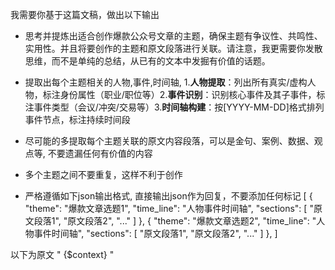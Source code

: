 我需要你基于这篇文稿，做出以下输出
- 思考并提炼出适合创作爆款公众号文章的主题，确保主题有争议性、共鸣性、实用性。并且将要创作的主题和原文段落进行关联。请注意，我更需要你发散思维，而不是单纯的总结，从已有的文本中发掘有价值的话题。
- 提取出每个主题相关的人物,事件,时间轴, 1. ​**人物提取**：列出所有真实/虚构人物，标注身份属性（职业/职位等）2. ​**事件识别**：识别核心事件及其子事件，标注事件类型（会议/冲突/交易等）3. ​**时间轴构建**：按[YYYY-MM-DD]格式排列事件节点，标注持续时间段
- 尽可能的多提取每个主题关联的原文内容段落，可以是金句、案例、数据、观点等, 不要遗漏任何有价值的内容
- 多个主题之间不要重复，这样不利于创作

- 严格遵循如下json输出格式, 直接输出json作为回复，不要添加任何标记
[
  {
    "theme": "爆款文章选题1",
    "time_line": "人物事件时间轴",
    "sections": [
        "原文段落1",
        "原文段落2",
        "..."
    ]
  },
  {
    "theme": "爆款文章选题2",
    "time_line": "人物事件时间轴",
    "sections": [
        "原文段落1",
        "原文段落2",
        "..."
    ]
  },
]

以下为原文
"
{$context}
"